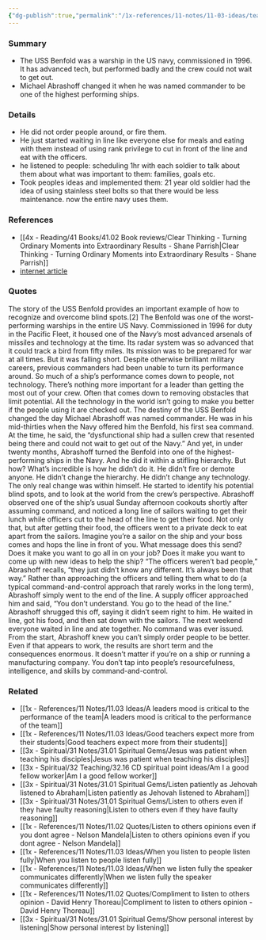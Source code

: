 ```yaml
---
{"dg-publish":true,"permalink":"/1x-references/11-notes/11-03-ideas/teach-by-example-how-michael-abrashoff-turned-around-the-uss-benfold/","title":"Teach by example - How Michael Abrashoff turned around teh USS Benfold","noteIcon":""}
---
```



### Summary
- The USS Benfold was a warship in the US navy, commissioned in 1996. It has advanced tech, but performed badly and the crew could not wait to get out.
- Michael Abrashoff changed it when he was named commander to be one of the highest performing ships.

### Details
- He did not order people around, or fire them. 
- He just started waiting in line like everyone else for meals and eating with them instead of using rank privilege to cut in front of the line and eat with the officers.
- he listened to people: scheduling 1hr with each soldier to talk about them about what was important to them: families, goals etc.
- Took peoples ideas and implemented them: 21 year old soldier had the idea of using stainless steel bolts so that there would be less maintenance. now the entire navy uses them.

### References
- [[4x - Reading/41 Books/41.02 Book reviews/Clear Thinking - Turning Ordinary Moments into Extraordinary Results - Shane  Parrish\|Clear Thinking - Turning Ordinary Moments into Extraordinary Results - Shane  Parrish]]
- [internet article](https://www.ishn.com/articles/105127-how-navy-captain-d-michael-abrashoff-turned-his-ship-around)

### Quotes
The story of the USS Benfold provides an important example of how to recognize and overcome blind spots.[2] The Benfold was one of the worst-performing warships in the entire US Navy. Commissioned in 1996 for duty in the Pacific Fleet, it housed one of the Navy’s most advanced arsenals of missiles and technology at the time. Its radar system was so advanced that it could track a bird from fifty miles. Its mission was to be prepared for war at all times. But it was falling short. Despite otherwise brilliant military careers, previous commanders had
been unable to turn its performance around. So much of a ship’s performance comes down to people, not technology. There’s nothing more important for a leader than getting the most out of your crew. Often that comes down to removing obstacles that limit potential. All the technology in the world isn’t going to make you better if the people using it are checked out. The destiny of the USS Benfold changed the day Michael Abrashoff was
named commander. He was in his mid-thirties when the Navy offered him the Benfold, his first sea command. At the time, he said, the “dysfunctional ship had a sullen crew that resented being there and could not wait to get out of the Navy.” And yet, in under twenty months, Abrashoff turned the Benfold into one of the highest-performing ships in the Navy. And he did it within a stifling hierarchy. But how? What’s incredible is how he didn’t do it. He didn’t fire or demote anyone. He didn’t change the hierarchy. He didn’t change any technology. The only real change was within himself. He started to identify his potential blind spots, and to look at the world from the crew’s perspective. Abrashoff observed one of the ship’s usual Sunday afternoon cookouts shortly after assuming command, and noticed a long line of sailors waiting to get their lunch while officers cut to the head of the line to get their food. Not only that, but after getting their food, the officers went to a private deck to eat apart from the sailors. Imagine you’re a sailor on the ship and your boss comes and hops the line in front of you. What message does this send? Does it make you want to go all in on your job? Does it make you want to come up with new ideas to help the ship? “The officers weren’t bad people,” Abrashoff recalls, “they just didn’t know any different. It’s always been that way.” Rather than approaching the officers and telling them what to do (a typical command-and-control approach that rarely works in the long term), Abrashoff simply went to the end of the line. A supply officer approached him and said, “You don’t understand. You go to the head of the line.” Abrashoff shrugged this off, saying it didn’t seem right to him. He waited in line, got his food, and then sat down with the sailors. The next weekend everyone waited in line and ate together. No command was ever issued. From the start, Abrashoff knew you can’t simply order people to be better. Even if that appears to work, the results are short term and the consequences enormous. It doesn’t matter if you’re on a ship or running a manufacturing company. You don’t tap into people’s resourcefulness, intelligence, and skills by command-and-control.


### Related
- [[1x - References/11 Notes/11.03 Ideas/A leaders mood is critical to the performance of the team\|A leaders mood is critical to the performance of the team]]
- [[1x - References/11 Notes/11.03 Ideas/Good teachers expect more from their students\|Good teachers expect more from their students]]
- [[3x - Spiritual/31 Notes/31.01 Spiritual Gems/Jesus was patient when teaching his disciples\|Jesus was patient when teaching his disciples]]
- [[3x - Spiritual/32 Teaching/32.16 CD spiritual point ideas/Am I a good fellow worker\|Am I a good fellow worker]]
- [[3x - Spiritual/31 Notes/31.01 Spiritual Gems/Listen patiently as Jehovah listened to Abraham\|Listen patiently as Jehovah listened to Abraham]]
- [[3x - Spiritual/31 Notes/31.01 Spiritual Gems/Listen to others even if they have faulty reasoning\|Listen to others even if they have faulty reasoning]]
- [[1x - References/11 Notes/11.02 Quotes/Listen to others opinions even if you dont agree - Nelson Mandela\|Listen to others opinions even if you dont agree - Nelson Mandela]]
- [[1x - References/11 Notes/11.03 Ideas/When you listen to people listen fully\|When you listen to people listen fully]]
- [[1x - References/11 Notes/11.03 Ideas/When we listen fully the speaker communicates differently\|When we listen fully the speaker communicates differently]]
- [[1x - References/11 Notes/11.02 Quotes/Compliment to listen to others opinion - David Henry Thoreau\|Compliment to listen to others opinion - David Henry Thoreau]]
- [[3x - Spiritual/31 Notes/31.01 Spiritual Gems/Show personal interest by listening\|Show personal interest by listening]]